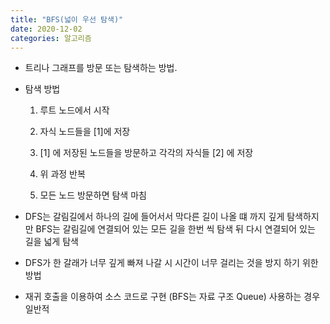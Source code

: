 ```yaml
---
title: "BFS(넓이 우선 탐색)"
date: 2020-12-02
categories: 알고리즘
---
```


- 트리나 그래프를 방문 또는 탐색하는 방법.

- 탐색 방법

  1. 루트 노드에서 시작

  2. 자식 노드들을 [1]에 저장

  3. [1] 에 저장된 노드들을 방문하고 각각의 자식들 [2] 에 저장

  4. 위 과정 반복

  5. 모든 노드 방문하면 탐색 마침

- DFS는 갈림길에서 하나의 길에 들어서서 막다른 길이 나올 떄 까지 깊게 탐색하지만 BFS는 갈림길에 연결되어 있는 모든 길을 한번 씩 탐색 뒤 다시 연결되어 있는 길을 넓게 탐색

- DFS가 한 갈래가 너무 깊게 빠져 나갈 시 시간이 너무 걸리는 것을 방지 하기 위한 방법

- 재귀 호출을 이용하여 소스 코드로 구현 (BFS는 자료 구조 Queue) 사용하는 경우 일반적
